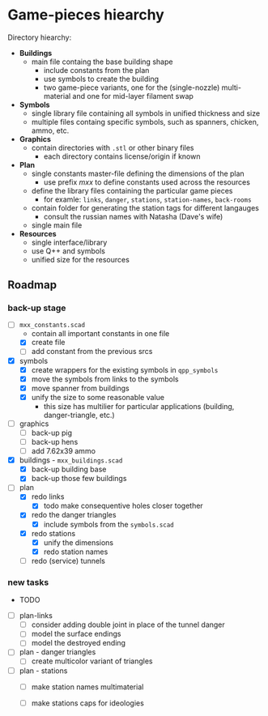 # Game-pieces hiearchy

Directory hiearchy:

- **Buildings**
  - main file containg the base building shape
    - include constants from the plan
    - use symbols to create the building
    - two game-piece variants, one for the (single-nozzle) multi-material and one for mid-layer filament swap
- **Symbols**
  - single library file containing all symbols in unified thickness and size
  - multiple files containg specific symbols, such as spanners, chicken, ammo, etc.
- **Graphics**
  - contain directories with `.stl` or other binary files
    - each directory contains license/origin if known
- **Plan**
  - single constants master-file defining the dimensions of the plan
    - use prefix *mxx* to define constants used across the resources
  - define the library files containing the particular game pieces
    - for examle: `links`, `danger`, `stations`, `station-names`, `back-rooms`
  - contain folder for generating the station tags for different langauges
    - consult the russian names with Natasha (Dave's wife)
  - single main file
- **Resources**
  - single interface/library
  - use Q++ and symbols
  - unified size for the resources

## Roadmap

### back-up stage

- [ ] `mxx_constants.scad`
  - contain all important constants in one file
  - [x] create file
  - [ ] add constant from the previous srcs
- [x] symbols
  - [x] create wrappers for the existing symbols in `qpp_symbols`
  - [x] move the symbols from links to the symbols
  - [x] move spanner from buildings
  - [x] unify the size to some reasonable value
    - this size has multilier for particular applications (building, danger-triangle, etc.)
- [ ] graphics
  - [ ] back-up pig
  - [ ] back-up hens
  - [ ] add 7.62x39 ammo
- [x] buildings - `mxx_buildings.scad`
  - [x] back-up building base
  - [x] back-up those few buildings
- [ ] plan
  - [x] redo links
    - [x] todo make consequentive holes closer together
  - [x] redo the danger triangles
    - [x] include symbols from the `symbols.scad`
  - [x] redo stations
    - [x] unify the dimensions
    - [x] redo station names
  - [ ] redo (service) tunnels

### new tasks

- TODO

- [ ] plan-links
  - [ ] consider adding double joint in place of the tunnel danger
  - [ ] model the surface endings
  - [ ] model the destroyed ending
- [ ] plan - danger triangles
  - [ ] create multicolor variant of triangles
- [ ] plan - stations
  - [ ] make station names multimaterial
  - [ ] make stations caps for ideologies

